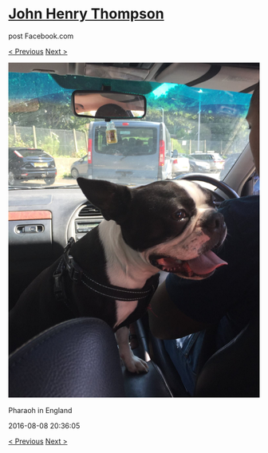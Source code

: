 # [John Henry Thompson](../README.md)
post Facebook.com

[< Previous](2016-08-08-7.md) [Next >](2016-08-08-9.md)

[![](../media/2016-08-08/Pharaoh-in-England-7.jpg)](../README.md)

Pharaoh in England

2016-08-08 20:36:05

[< Previous](2016-08-08-7.md) [Next >](2016-08-08-9.md)